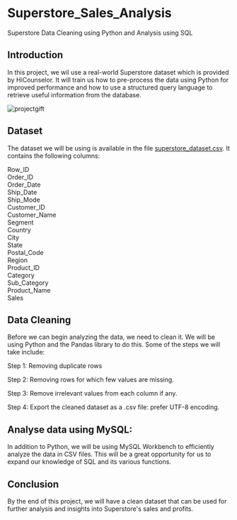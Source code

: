 # Superstore_Sales_Analysis

Superstore Data Cleaning using Python and Analysis using SQL

## Introduction
In this project, we wil use a real-world Superstore dataset which is provided by HiCounselor. It will train us how to pre-process the data using Python for improved performance and how to use a structured query language to retrieve useful information from the database.

![projectgift](https://user-images.githubusercontent.com/127408435/224056212-7296b1cf-1d12-4925-b7f7-618ecf626a94.png)

## Dataset
The dataset we will be using is available in the file [superstore_dataset.csv](https://drive.google.com/file/d/1eaEzUazVCo6cq1woWR_RkbVlBqo0RaCs/view). It contains the following columns:

Row_ID\
Order_ID\
Order_Date\
Ship_Date\
Ship_Mode\
Customer_ID\
Customer_Name\
Segment\
Country\
City\
State\
Postal_Code\
Region\
Product_ID\
Category\
Sub_Category\
Product_Name\
Sales

## Data Cleaning
Before we can begin analyzing the data, we need to clean it. We will be using Python and the Pandas library to do this. Some of the steps we will take include:

Step 1: Removing duplicate rows

Step 2: Removing rows for which few values are missing.

Step 3: Remove irrelevant values from each column if any. 

Step 4: Export the cleaned dataset as a .csv file: prefer UTF-8 encoding.

## Analyse data using MySQL:

In addition to Python, we will be using MySQL Workbench to efficiently analyze the data in CSV files. This will be a great opportunity for us to expand our knowledge of SQL and its various functions.

## Conclusion
By the end of this project, we will have a clean dataset that can be used for further analysis and insights into Superstore's sales and profits.
